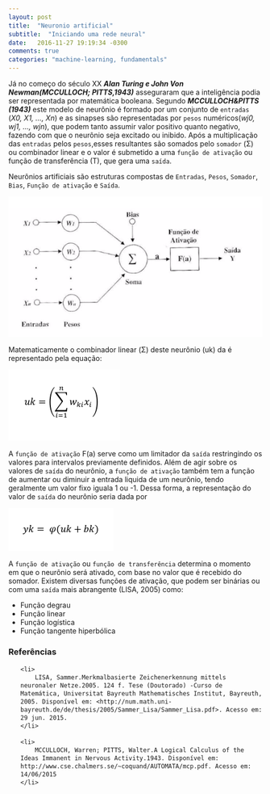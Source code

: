 ```yaml
---
layout: post
title:  "Neuronio artificial"
subtitle:  "Iniciando uma rede neural"
date:   2016-11-27 19:19:34 -0300
comments: true
categories: "machine-learning, fundamentals"
---
```

<script src="https://cdn.mathjax.org/mathjax/latest/MathJax.js?config=AM_HTMLorMML"></script>

Já no começo do século XX <i><b>Alan Turing e John Von Newman(MCCULLOCH; PITTS,1943)</b></i> asseguraram que a inteligência podia ser representada por matemática booleana. Segundo <i><b> MCCULLOCH&PITTS (1943)</b></i> este modelo de neurônio é formado por um conjunto de `entradas` (<i>X0, X1, …, Xn</i>) e as sinapses são representadas por `pesos` numéricos(<i>wj0, wj1, …, wjn</i>), que podem tanto assumir valor positivo quanto negativo, fazendo com que o neurônio seja excitado ou inibido. Após a multiplicação das `entradas` pelos `pesos`,esses resultantes são somados pelo `somador` (Σ) ou combinador linear e o valor é submetido a uma `função de ativação` ou função de transferência (T), que gera uma `saída`.


Neurônios artificiais são estruturas compostas de `Entradas`, `Pesos`, `Somador`, `Bias`, `Função de ativação` e `Saída`.

<img src="https://raw.githubusercontent.com/tiagofabre/tiagofabre.github.io/master/images/neuron/neuron-diagram.png">

Matematicamente o combinador linear (Σ) deste neurônio (uk) da é representado pela equação:

<img src="https://raw.githubusercontent.com/tiagofabre/tiagofabre.github.io/master/images/neuron/neuron-equation.png">

A `função de ativação` F(a) serve como um limitador da `saída` restringindo os valores para intervalos previamente definidos. Além de agir sobre os valores de `saída` do neurônio, a `função de ativação` também tem a função de aumentar ou diminuir a entrada liquida de um neurônio, tendo geralmente um valor fixo iguala 1 ou -1. Dessa forma, a representação do valor de `saída` do neurônio seria dada por

<img src="https://raw.githubusercontent.com/tiagofabre/tiagofabre.github.io/master/images/neuron/activation-function.png">

A `função de ativação` ou `função de transferência` determina o momento em que o neurônio será ativado, com base no valor que é recebido do somador. Existem diversas funções de ativação, que podem ser binárias ou com uma `saída` mais abrangente (LISA, 2005) como:

<ul>
	<li>Função degrau</li>
	<li>Função linear</li>
	<li>Função logística</li>
	<li>Função tangente hiperbólica</li>
</ul>

### Referências

<ul>
	
	<li>
		LISA, Sammer.Merkmalbasierte Zeichenerkennung mittels neuronaler Netze.2005. 124 f. Tese (Doutorado) -Curso de Matemática, Universitat Bayreuth Mathematisches Institut, Bayreuth, 2005. Disponível em: <http://num.math.uni-bayreuth.de/de/thesis/2005/Sammer_Lisa/Sammer_Lisa.pdf>. Acesso em: 29 jun. 2015.
	</li>

	<li>
		MCCULLOCH, Warren; PITTS, Walter.A Logical Calculus of the Ideas Immanent in Nervous Activity.1943. Disponível em: http://www.cse.chalmers.se/~coquand/AUTOMATA/mcp.pdf. Acesso em: 14/06/2015
	</li>

</ul>
